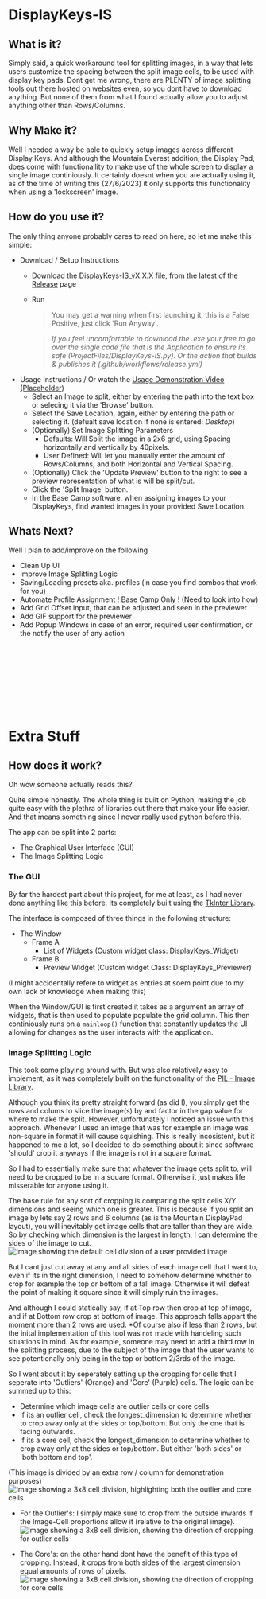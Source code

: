 # DisplayKeys-IS

## What is it?
Simply said, a quick workaround tool for splitting images, in a way that lets users customize the spacing between the split image cells, to be used with display key pads.
Dont get me wrong, there are PLENTY of image splitting tools out there hosted on websites even, so you dont have to download anything.
But none of them from what I found actually allow you to adjust anything other than  Rows/Columns.

## Why Make it?
Well I needed a way be able to quickly setup images across different Display Keys.
And although the Mountain Everest addition, the Display Pad, does come with functionallity to make use of the whole screen to display a single image continiously.
It certainly doesnt when you are actually using it, as of the time of writing this (27/6/2023) it only supports this functionality when using a 'lockscreen' image.

## How do you use it?
The only thing anyone probably cares to read on here, so let me make this simple:
- Download / Setup Instructions
	- Download the DisplayKeys-IS_vX.X.X file, from the latest of the [Release](https://github.com/Neuffexx/DisplayKeys-IS/releases) page 
	- Run
		> You may get a warning when first launching it, this is a False Positive, just click 'Run Anyway'.

  		> _If you feel uncomfortable to download the .exe your free to go over the single code file that is the Application to ensure its safe (ProjectFiles/DisplayKeys-IS.py).
    		 Or the action that builds & publishes it (.github/workflows/release.yml)_
- Usage Instructions / Or watch the [Usage Demonstration Video (Placeholder)](http://youtube.com/)
	- Select an Image to split, either by entering the path into the text box or selecing it via the 'Browse' button.
	- Select the Save Location, again, either by entering the path or selecting it. (defualt save location if none is entered: _Desktop_)
	- (Optionally) Set Image Splitting Parameters
		- Defaults: Will Split the image in a 2x6 grid, using Spacing horizontally and vertically by 40pixels.
		- User Defined: Will let you manually enter the amount of Rows/Columns, and both Horizontal and Vertical Spacing.
	- (Optionally) Click the 'Update Preview' button to the right to see a preview representation of what is will be split/cut.
 	- Click the 'Split Image' button.
	- In the Base Camp software, when assigning images to your DisplayKeys, find wanted images in your provided Save Location.

## Whats Next?
Well I plan to add/improve on the following
- Clean Up UI
- Improve Image Splitting Logic
- Saving/Loading presets aka. profiles (in case you find combos that work for you)
- Automate Profile Assignment ! Base Camp Only ! (Need to look into how)
- Add Grid Offset input, that can be adjusted and seen in the previewer
- Add GIF support for the previewer
- Add Popup Windows in case of an error, required user confirmation, or the notify the user of any action

<pre>






	

</pre>

# Extra Stuff

## How does it work?
Oh wow someone actually reads this?

Quite simple honestly.
The whole thing is built on Python, making the job quite easy with the plethra of libraries out there that make your life easier.
And that means something since I never really used python before this.

The app can be split into 2 parts:
- The Graphical User Interface (GUI)
- The Image Splitting Logic

### The GUI
By far the hardest part about this project, for me at least, as I had never done anything like this before.
Its completely built using the [TkInter Library](https://wiki.python.org/moin/TkInter).

The interface is composed of three things in the following structure: 
- The Window
  - Frame A
    - List of Widgets (Custom widget class: DisplayKeys_Widget)
  - Frame B
    - Preview Widget (Custom widget Class: DisplayKeys_Previewer)

(I might accidentally refere to widget as entries at soem point due to my own lack of knowledge when making this)

When the Window/GUI is first created it takes as a argument an array of widgets, that is then used to populate populate the grid column.
This then continiously runs on a `mainloop()` function that constantly updates the UI allowing for changes as the user interacts with the application.



### Image Splitting Logic
This took some playing around with. But was also relatively easy to implement, as it was completely built on the functionality of the [PIL - Image Library](https://wiki.python.org/moin/PythonImagingLibrary).

Although you think its pretty straight forward (as did I), you simply get the  rows and colums to slice the image(s) by and factor in the gap value for where to make the split.
However, unfortunately I noticed an issue with this approach. Whenever I used an image that was for example an image was non-square in format it will cause squishing.
This is really incosistent, but it happened to me a lot, so I decided to do something about it since software 'should' crop it anyways if the image is not in a square format.

So I had to essentially make sure that whatever the image gets split to, will need to be cropped to be in a square format. 
Otherwise it just makes life misserable for anyone using it.

The base rule for any sort of cropping is comparing the split cells X/Y dimensions and seeing which one is greater.
This is because if you split an image by lets say 2 rows and 6 columns (as is the Mountain DisplayPad layout), you will inevitably get image cells that are taller than they are wide.
So by checking which dimension is the largest in length, I can determine the sides of the image to cut.
![Image showing the default cell division of a user provided image](https://i.imgur.com/6SoscLS.png)


But I cant just cut away at any and all sides of each image cell that I want to, even if its in the right dimension, I need to somehow determine whether to crop for example the top or bottom of a tall image.
Otherwise it will defeat the point of making it square since it will simply ruin the images.

And although I could statically say, if at Top row then crop at top of image, and if at Bottom row crop at bottom of image.
This approach falls appart the moment more than 2 rows are used. *Of course also if less than 2 rows, but the inital implementation of this tool was `not` made with handeling such situations in mind.
As for example, someone may need to add a third row in the splitting process, due to the subject of the image that the user wants to see potentionally only being in the top or bottom 2/3rds of the image.

So I went about it by seperately setting up the cropping for cells that I seperate into 'Outliers' (Orange) and 'Core' (Purple) cells.
The logic can be summed up to this:
- Determine which image cells are outlier cells or core cells
- If its an outlier cell, check the longest_dimension to determine whether to crop away only at the sides or top/bottom. But only the one that is facing outwards.
- If its a core cell, check the longest_dimension to determine whether to crop away only at the sides or top/bottom. But either 'both sides' or 'both bottom and top'.

(This image is divided by an extra row / column for demonstration purposes)
![Image showing a 3x8 cell division, highlighting both the outlier and core cells](https://i.imgur.com/zcCL5YL.jpg)

- For the Outlier's: I simply make sure to crop from the outside inwards if the Image-Cell proportions allow it (relative to the original image).
![Image showing a 3x8 cell division, showing the direction of cropping for outlier cells](https://i.imgur.com/lsvQmNl.png)

- The Core's: on the other hand dont have the benefit of this type of cropping.
  Instead, it crops from both sides of the largest dimension equal amounts of rows of pixels.
![Image showing a 3x8 cell division, showing the direction of cropping for core cells](https://i.imgur.com/yOKNQKl.png)

